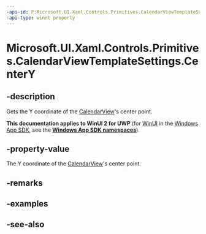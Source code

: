 ```yaml
---
-api-id: P:Microsoft.UI.Xaml.Controls.Primitives.CalendarViewTemplateSettings.CenterY
-api-type: winrt property
---
```


<!-- Property syntax
public double CenterY { get; }
-->

# Microsoft.UI.Xaml.Controls.Primitives.CalendarViewTemplateSettings.CenterY

## -description
Gets the Y coordinate of the [CalendarView](../microsoft.ui.xaml.controls/calendarview.md)'s center point.

**This documentation applies to WinUI 2 for UWP** (for [WinUI](/windows/apps/winui/winui3/) in the [Windows App SDK](/windows/apps/windows-app-sdk/), see the **[Windows App SDK namespaces](/windows/windows-app-sdk/api/winrt/)**).

## -property-value
The Y coordinate of the [CalendarView](../microsoft.ui.xaml.controls/calendarview.md)'s center point.

## -remarks

## -examples

## -see-also
